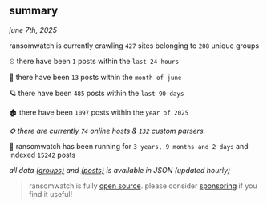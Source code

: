 
## summary
_june 7th, 2025_

ransomwatch is currently crawling `427` sites belonging to `208` unique groups

⏲ there have been `1` posts within the `last 24 hours`

🦈 there have been `13` posts within the `month of june`

🪐 there have been `485` posts within the `last 90 days`

🏚 there have been `1097` posts within the `year of 2025`

_⚙️ there are currently `74` online hosts & `132` custom parsers._

🦕 ransomwatch has been running for `3 years, 9 months and 2 days` and indexed `15242` posts

_all data  [(groups)](http://ransomwhat.telemetry.ltd/groups) and [(posts)](http://ransomwhat.telemetry.ltd/posts) is available in JSON (updated hourly)_

> ransomwatch is fully [open source](https://github.com/joshhighet/ransomwatch#ransomwatch--). please consider [sponsoring](https://github.com/sponsors/joshhighet) if you find it useful!
